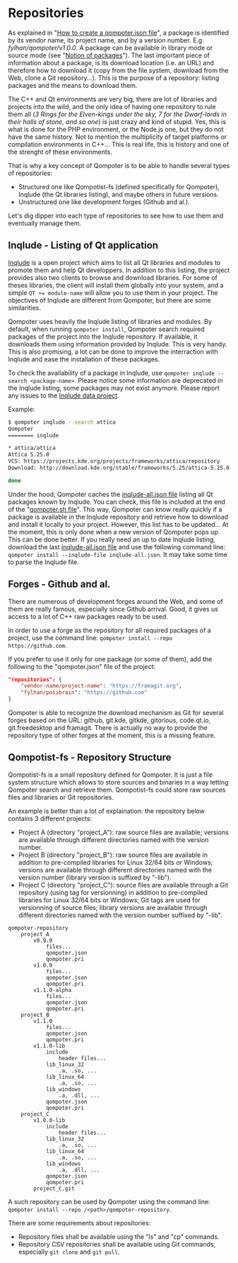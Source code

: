 Repositories
============

As explained in "[How to create a qompoter.json file](Qompoter-json-file.md)", a package is identified by its vendor name, its project name, and by a version number. E.g. *fylhan/qompoter/v1.0.0*.
A package can be available in library mode or source mode (see "[Notion of packages](Packages.md)").
The last important piece of information about a package, is its download location (i.e. an URL) and therefore how to download it (copy from the file system, download from the Web, clone a Git repository...). This is the purpose of a repository: listing packages and the means to download them.

The C++ and Qt environments are very big, there are lot of libraries and projects into the wild, and the only idea of having one repository to rule them all (*3 Rings for the Elven-kings under the sky, 7 for the Dwarf-lords in their halls of stone, and so one*) is just crazy and kind of stupid. Yes, this is what is done for the PHP environment, or the Node.js one, but they do not have the same history. Not to mention the multiplicity of target platforms or compilation environments in C++... This is real life, this is history and one of the strenght of these environments.

That is why a key concept of Qompoter is to be able to handle several types of repositories:

* Structured one like Qompotist-fs (defined specifically for Qompoter), Inqlude (the Qt libraries listing), and maybe others in future versions.
* Unstructured one like development forges (Github and al.).

Let's dig dipper into each type of repositories to see how to use them and eventually manage them.

Inqlude - Listing of Qt application
---------------------

[Inqlude](https://inqlude.org/) is a open project which aims to list all Qt libraries and modules to promote them and help Qt developpers. In addition to this listing, the project provides also two clients to browse and download libraries. For some of theses libraries, the client will install them globally into your system, and a simple `QT += module-name` will allow you to use them in your project.
The objectives of Inqlude are different from Qompoter, but there are some similarities.

Qompoter uses heavily the Inqlude listing of libraries and modules. By default, when running `qompoter install`, Qompoter search required packages of the project into the Inqlude repository. If available, it downloads them using information provided by Inqlude. This is very handy. This is also promising, a lot can be done to improve the interraction with Inqlude and ease the installation of these packages.

To check the availability of a package in Inqlude, use `qompoter inqlude --search <package-name>`. Please notice some information are deprecated in the Inqlude listing, some packages may not exist anymore. Please report any issues to the [Inqlude data project](https://github.com/cornelius/inqlude-data).

Example:

```bash
$ qompoter inqlude --search attica
Qompoter
======== inqlude

* attica/attica
Attica 5.25.0
VCS: https://projects.kde.org/projects/frameworks/attica/repository
Download: http://download.kde.org/stable/frameworks/5.25/attica-5.25.0.tar.xz

done
```

Under the hood, Qompoter caches the [inqlude-all.json file](http://inqlude.org/inqlude-all.json) listing all Qt packages known by Inqlude. You can check, this file is included at the end of the "[qompoter.sh file](https://github.com/Fylhan/qompoter/blob/master/qompoter.sh#L1298)". This way, Qompoter can know really quickly if a package is available in the Inqlude repository and retrieve how to download and install it locally to your project. However, this list has to be updated... At the moment, this is only done when a new version of Qompoter pops up. This can be done better. If you really need an up to date Inqlude listing, download the last [inqlude-all.json file](http://inqlude.org/inqlude-all.json) and use the following command line: `qompoter install --inqlude-file inqlude-all.json`. It may take some time to parse the Inqlude file.

Forges - Github and al.
---------------------

There are numerous of development forges around the Web, and some of them are really famous, especially since Github arrival. Good, it gives us access to a lot of C++ raw packages ready to be used.

In order to use a forge as the repository for all required packages of a project, use the command line: `qompoter install --repo https://github.com`.

If you prefer to use it only for one package (or some of them), add the following to the "qompoter.json" file of the project:

```json
"repositories": {
    "vendor-name/project-name": "https://framagit.org",
    "fylhan/posibrain": "https://github.com"
}
```

Qompoter is able to recognize the download mechanism as Git for several forges based on the URL: github, git.kde, gitkde, gitorious, code.qt.io, git.freedesktop and framagit. There is actually no way to provide the repository type of other forges at the moment, this is a missing feature.

Qompotist-fs - Repository Structure
---------------------

Qompotist-fs is a small repository defined for Qompoter. It is just a file system structure which allows to store sources and binaries in a way letting Qompoter search and retrieve them. Qompotist-fs could store raw sources files and libraries or Git repositories.

An example is better than a lot of explaination: the repository below contains 3 different projects:

* Project A (directory "project_A"): raw source files are available; versions are available through different directories named with the version number.
* Project B (directory "project_B"): raw source files are available in addition to pre-compiled libraries for Linux 32/64 bits or Windows; versions are available through different directories named with the version number (library version is suffixed by "-lib").
* Project C (directory "project_C"): source files are available through a Git repository (using tag for versionning) in addition to pre-compiled libraries for Linux 32/64 bits or Windows; Git tags are used for versionning of source files; library versions are available through different directories named with the version number suffixed by "-lib".

```
qompoter-repository
    project_A
        v0.9.0
            files...
            qompoter.json
            qompoter.pri
        v1.0.0
            files...
            qompoter.json
            qompoter.pri
        v1.1.0-alpha
            files...
            qompoter.json
            qompoter.pri
    project_B
        v1.1.0
            files...
            qompoter.json
            qompoter.pri
        v1.1.0-lib
            include
                header files...
            lib_linux_32
                .a, .so, ...
            lib_linux_64
                .a, .so, ...
            lib_windows
                .a, .dll, ...
            qompoter.json
            qompoter.pri
    project_C
        v1.0.0-lib
            include
                header files...
            lib_linux_32
                .a, .so, ...
            lib_linux_64
                .a, .so, ...
            lib_windows
                .a, .dll, ...
            qompoter.json
            qompoter.pri
        project_C.git
```

A such repository can be used by Qompoter using the command line: `qompoter install --repo /<path>/qompoter-repository`.

There are some requirements about repositories:

* Repository files shall be available using the "ls" and "cp" commands.
* Repository CSV repositories shall be available using Git commands, especially `git clone` and `git pull`.
